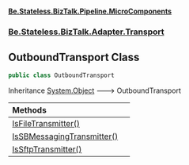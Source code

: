 #### [Be.Stateless.BizTalk.Pipeline.MicroComponents](README.md 'README')
### [Be.Stateless.BizTalk.Adapter.Transport](Be.Stateless.BizTalk.Adapter.Transport.md 'Be.Stateless.BizTalk.Adapter.Transport')

## OutboundTransport Class

```csharp
public class OutboundTransport
```

Inheritance [System.Object](https://docs.microsoft.com/en-us/dotnet/api/System.Object 'System.Object') &#129106; OutboundTransport

| Methods | |
| :--- | :--- |
| [IsFileTransmitter()](OutboundTransport.IsFileTransmitter().md 'Be.Stateless.BizTalk.Adapter.Transport.OutboundTransport.IsFileTransmitter()') | |
| [IsSBMessagingTransmitter()](OutboundTransport.IsSBMessagingTransmitter().md 'Be.Stateless.BizTalk.Adapter.Transport.OutboundTransport.IsSBMessagingTransmitter()') | |
| [IsSftpTransmitter()](OutboundTransport.IsSftpTransmitter().md 'Be.Stateless.BizTalk.Adapter.Transport.OutboundTransport.IsSftpTransmitter()') | |
